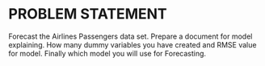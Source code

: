 # PROBLEM STATEMENT
Forecast the Airlines Passengers data set. Prepare a document for model explaining. 
How many dummy variables you have created and RMSE value for model. Finally which model you will use for Forecasting.
